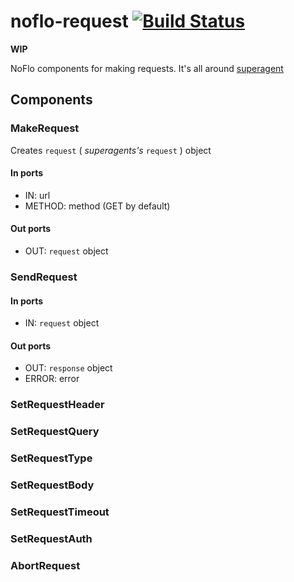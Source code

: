 # noflo-request [![Build Status](https://secure.travis-ci.org/burkostya/noflo-request.png?branch=master)](http://travis-ci.org/burkostya/noflo-request)

**WIP**

NoFlo components for making requests.
It's all around [superagent](http://visionmedia.github.io/superagent/)

## Components

### MakeRequest

Creates `request` ( _superagents's_ `request` ) object

#### In ports

- IN: url
- METHOD: method (GET by default)

#### Out ports

- OUT: `request` object

### SendRequest

#### In ports

- IN: `request` object

#### Out ports

- OUT: `response` object
- ERROR: error

### SetRequestHeader

### SetRequestQuery

### SetRequestType

### SetRequestBody

### SetRequestTimeout

### SetRequestAuth

### AbortRequest
